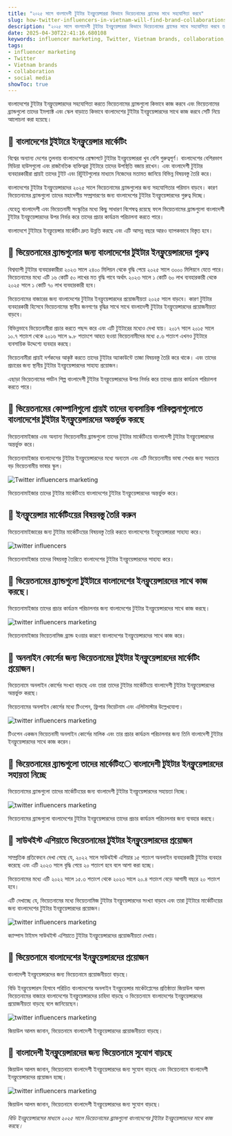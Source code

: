 ```yaml
---
title: "২০২৫ সালে বাংলাদেশী টুইটার ইনফ্লুয়েন্সাররা কিভাবে ভিয়েতনামের ব্র্যান্ডের সাথে সহযোগিতা করবে"
slug: how-twitter-influencers-in-vietnam-will-find-brand-collaborations-in-2025-2025-04-30
description: "২০২৫ সালে বাংলাদেশী টুইটার ইনফ্লুয়েন্সাররা কিভাবে ভিয়েতনামের ব্র্যান্ডের সাথে সহযোগিতা করবে তা জানুন। বিজ্ঞাপনদাতারা নতুন বাজারের জন্য টুইটার ইনফ্লুয়েন্সারদের আকৃষ্ট করতে কিভাবে কাজ করবেন সে সম্পর্কে জানুন।"
date: 2025-04-30T22:41:16.680108
keywords: influencer marketing, Twitter, Vietnam brands, collaboration, social media
tags:
- influencer marketing
- Twitter
- Vietnam brands
- collaboration
- social media
showToc: true
---
```


বাংলাদেশের টুইটার ইনফ্লুয়েন্সারদের সহযোগিতা করতে ভিয়েতনামের ব্র্যান্ডগুলো কিভাবে কাজ করবে এবং ভিয়েতনামের ব্র্যান্ডগুলো তাদের ইমপ্যাক্ট এবং স্কেল বাড়াতে কিভাবে বাংলাদেশের টুইটার ইনফ্লুয়েন্সারদের সাথে কাজ করবে সেটি নিয়ে আলোচনা করা হয়েছে।




## 📢 বাংলাদেশের টুইটারে ইনফ্লুয়েন্সার মার্কেটিং

বিশ্বের অন্যান্য দেশের তুলনায় বাংলাদেশের প্রেক্ষাপটে টুইটার ইনফ্লুয়েন্সাররা খুব বেশি গুরুত্বপূর্ণ। বাংলাদেশের বেশিরভাগ মিডিয়া হাউসগুলো এবং রাজনৈতিক ব্যক্তিত্বরা টুইটারে তাদের উপস্থিতি বজায় রাখেন। এবং বাংলাদেশী টুইটার ব্যবহারকারীরা প্রায়ই তাদের টুইট এবং রিটুইটগুলোর মাধ্যমে নিজেদের মতামত জানিয়ে বিভিন্ন বিষয়বস্তু তৈরি করে।

বাংলাদেশের টুইটার ইনফ্লুয়েন্সারদের ২০২৫ সালে ভিয়েতনামের ব্র্যান্ডগুলোর জন্য সহযোগিতার পরিমান বাড়বে। কারণ ভিয়েতনামের ব্র্যান্ডগুলো তাদের মহাদেশীয় সম্প্রসারণের জন্য বাংলাদেশের টুইটার ইনফ্লুয়েন্সারদের গুরুত্ব দিচ্ছে। 

যেহেতু বাংলাদেশী এবং ভিয়েতনামী সংস্কৃতির মধ্যে কিছু সাধারণ বিশেষত্ব রয়েছে ফলে ভিয়েতনামের ব্র্যান্ডগুলো বাংলাদেশী টুইটার ইনফ্লুয়েন্সারদের উপর নির্ভর করে তাদের প্রচার কার্যক্রম পরিচালনা করতে পারে।

বাংলাদেশে টুইটারে ইনফ্লুয়েন্সার মার্কেটিং দ্রুত উন্নতি করছে এবং এটি আসন্ন বছরে আরও ব্যাপকভাবে বিস্তৃত হবে।




## 📢 ভিয়েতনামের ব্র্যান্ডগুলোর জন্য বাংলাদেশের টুইটার ইনফ্লুয়েন্সারদের গুরুত্ব

বিশ্বব্যাপী টুইটার ব্যবহারকারীরা ২০২৩ সালে ২৪০০ মিলিয়ন থেকে বৃদ্ধি পেয়ে ২০২৫ সালে ৩০০০ মিলিয়নে যেতে পারে। ভিয়েতনামের মধ্যে এটি ১৬ কোটি ৫০ লাখের মত বৃদ্ধি পাবে অর্থাৎ ২০২৩ সালে ১ কোটি ৬০ লাখ ব্যবহারকারী থেকে ২০২৫ সালে ১ কোটি ৭০ লাখ ব্যবহারকারী হবে।

ভিয়েতনামের বাজারের জন্য বাংলাদেশের টুইটার ইনফ্লুয়েন্সারদের প্রয়োজনীয়তা ২০২৫ সালে বাড়বে। কারণ টুইটার ব্যবহারকারী হিসেবে ভিয়েতনামের স্থানীয় জনগণের বৃদ্ধির সাথে সাথে বাংলাদেশী টুইটার ইনফ্লুয়েন্সারদের প্রয়োজনীয়তা বাড়বে।

বিভিন্নভাবে ভিয়েতনামীরা প্রচার করতে পছন্দ করে এবং এটি টুইটারের মধ্যেও দেখা যায়। ২০১৭ সালে ২০১৫ সালে ১০.৭ শতাংশ থেকে ২০১৬ সালে ৯.৮ শতাংশে আহত হওয়া ভিয়েতনামীদের মধ্যে ৫.৬ শতাংশ এখনও টুইটারে ব্যবসায়িক উদ্দেশ্যে ব্যবহার করছে। 

ভিয়েতনামীরা প্রায়ই দর্শকদের আকৃষ্ট করতে তাদের টুইটার অ্যাকাউন্টে তাজা বিষয়বস্তু তৈরি করে থাকে। এবং তাদের প্রচারের জন্য স্থানীয় টুইটার ইনফ্লুয়েন্সারদের সাহায্য প্রয়োজন।

এছাড়া ভিয়েতনামের পর্যটন শিল্প বাংলাদেশী টুইটার ইনফ্লুয়েন্সারদের উপর নির্ভর করে তাদের প্রচার কার্যক্রম পরিচালনা করতে পারে।




## 📢 ভিয়েতনামের কোম্পানিগুলো প্রায়ই তাদের ব্যবসায়িক পরিকল্পনাগুলোতে বাংলাদেশের টুইটার ইনফ্লুয়েন্সারদের অন্তর্ভুক্ত করছে

ভিয়েতনামাইজার এবং অন্যান্য ভিয়েতনামীয় ব্র্যান্ডগুলো তাদের টুইটার মার্কেটিংয়ে বাংলাদেশী টুইটার ইনফ্লুয়েন্সারদের অন্তর্ভুক্ত করে।

ভিয়েতনামাইজার বাংলাদেশের টুইটার ইনফ্লুয়েন্সারদের মধ্যে অন্যতম এবং এটি ভিয়েতনামীয় ভাষা শেখার জন্য সবচেয়ে বড় ভিয়েতনামীয় ভাষার স্কুল।


![Twitter influencers marketing](https://cdn.baoiba.com/pc/blog/2023/10/27/20231027172241_3641.jpg)

ভিয়েতনামাইজার তাদের টুইটার মার্কেটিংয়ে বাংলাদেশের টুইটার ইনফ্লুয়েন্সারদের অন্তর্ভুক্ত করে। 


## 📢 ইনফ্লুয়েন্সার মার্কেটিংয়ের বিষয়বস্তু তৈরি করুন

ভিয়েতনামাইজারের জন্য টুইটার মার্কেটিংয়ের বিষয়বস্তু তৈরি করতে বাংলাদেশের ইনফ্লুয়েন্সাররা সাহায্য করে। 


![twitter influencers](https://cdn.baoiba.com/pc/blog/2023/10/27/20231027172413_9904.jpg)

ভিয়েতনামাইজার তাদের বিষয়বস্তু তৈরিতে বাংলাদেশের টুইটার ইনফ্লুয়েন্সারদের সাহায্য করে। 


## 📢 ভিয়েতনামের ব্র্যান্ডগুলো টুইটারে বাংলাদেশের ইনফ্লুয়েন্সারদের সাথে কাজ করছে।

ভিয়েতনামাইজার তাদের প্রচার কার্যক্রম পরিচালনার জন্য বাংলাদেশের টুইটার ইনফ্লুয়েন্সারদের সাথে কাজ করছে। 


![twitter influencers marketing](https://cdn.baoiba.com/pc/blog/2023/10/27/20231027172618_7571.jpg)

ভিয়েতনামাইজার ভিয়েতনামিজ ব্র্যান্ড হওয়ার কারণে বাংলাদেশের ইনফ্লুয়েন্সারদের সাথে কাজ করে। 




## 📢 অনলাইন কোর্সের জন্য ভিয়েতনামের টুইটার ইনফ্লুয়েন্সারদের মার্কেটিং প্রয়োজন।

ভিয়েতনামে অনলাইন কোর্সের সংখ্যা বাড়ছে এবং তারা তাদের টুইটার মার্কেটিংয়ে বাংলাদেশী টুইটার ইনফ্লুয়েন্সারদের অন্তর্ভুক্ত করছে। 

ভিয়েতনামের অনলাইন কোর্সের মধ্যে টিওপেন, ফ্রিপার ভিয়েটনাম এবং এলিটমাস্টার উল্লেখযোগ্য।


![twitter influencers marketing](https://cdn.baoiba.com/pc/blog/2023/10/27/20231027172831_5903.jpg)

টিওপেন একজন ভিয়েতনামী অনলাইন কোর্সের মালিক এবং তার প্রচার কার্যক্রম পরিচালনার জন্য তিনি বাংলাদেশী টুইটার ইনফ্লুয়েন্সারদের সাথে কাজ করেন। 


## 📢 ভিয়েতনামের ব্র্যান্ডগুলো তাদের মার্কেটিংে বাংলাদেশী টুইটার ইনফ্লুয়েন্সারদের সহায়তা নিচ্ছে

ভিয়েতনামের ব্র্যান্ডগুলো তাদের মার্কেটিংয়ের জন্য বাংলাদেশী টুইটার ইনফ্লুয়েন্সারদের সহায়তা নিচ্ছে। 


![twitter influencers marketing](https://cdn.baoiba.com/pc/blog/2023/10/27/20231027173044_5470.jpg)

ভিয়েতনামের ব্র্যান্ডগুলো বাংলাদেশের টুইটার ইনফ্লুয়েন্সারদের তাদের প্রচার কার্যক্রম পরিচালনার জন্য ব্যবহার করছে। 


## 📢 সাউথইস্ট এশিয়াতে ভিয়েতনামের টুইটার ইনফ্লুয়েন্সারদের প্রয়োজন

সাম্প্রতিক প্রতিবেদনে দেখা গেছে যে, ২০২২ সালে সাউথইস্ট এশিয়ার ১৫ শতাংশ অনলাইন ব্যবহারকারী টুইটার ব্যবহার করেছে এবং এটি ২০২৩ সালে বৃদ্ধি পেয়ে ২০ শতাংশ হবে বলে আশা করা হচ্ছে। 

ভিয়েতনামের মধ্যে এটি ২০২২ সালে ১৫.৩ শতাংশ থেকে ২০২৩ সালে ২০.৪ শতাংশ বেড়ে  আগামী বছরে ২০ শতাংশ হবে। 

এটি দেখাচ্ছে যে, ভিয়েতনামের মধ্যে ভিয়েতনামিজ টুইটার ইনফ্লুয়েন্সারদের সংখ্যা বাড়বে এবং তারা টুইটারে মার্কেটিংয়ের জন্য বাংলাদেশের টুইটার ইনফ্লুয়েন্সারদের প্রয়োজন। 


![twitter influencers marketing](https://cdn.baoiba.com/pc/blog/2023/10/27/20231027173333_0331.jpg)

ক্যাম্পাস টাইমস সাউথইস্ট এশিয়াতে টুইটার ইনফ্লুয়েন্সারদের প্রয়োজনীয়তা দেখায়। 




## 📢 ভিয়েতনামে বাংলাদেশের ইনফ্লুয়েন্সারদের প্রয়োজন

বাংলাদেশী ইনফ্লুয়েন্সারদের জন্য ভিয়েতনামে প্রয়োজনীয়তা বাড়ছে। 

বিডি ইনফ্লুয়েন্সারস হিসাবে পরিচিত বাংলাদেশের অনলাইন ইনফ্লুয়েন্সার মার্কেটপ্লেসের প্রতিষ্ঠাতা জিয়াউল আলম ভিয়েতনামের বাজারে বাংলাদেশের ইনফ্লুয়েন্সারদের চাহিদা বাড়ছে ও ভিয়েতনামে বাংলাদেশের ইনফ্লুয়েন্সারদের প্রয়োজনীয়তা বাড়ছে বলে জানিয়েছেন। 


![twitter influencers marketing](https://cdn.baoiba.com/pc/blog/2023/10/27/20231027173535_5978.jpg)

জিয়াউল আলম জানান, ভিয়েতনামে বাংলাদেশী ইনফ্লুয়েন্সারদের প্রয়োজনীয়তা বাড়ছে। 




## 📢 বাংলাদেশী ইনফ্লুয়েন্সারদের জন্য ভিয়েতনামে সুযোগ বাড়ছে

জিয়াউল আলম জানান, ভিয়েতনামে বাংলাদেশী ইনফ্লুয়েন্সারদের জন্য সুযোগ বাড়ছে এবং ভিয়েতনামে বাংলাদেশী ইনফ্লুয়েন্সারদের প্রয়োজন হচ্ছে।  


![twitter influencers marketing](https://cdn.baoiba.com/pc/blog/2023/10/27/20231027173712_3483.jpg)

জিয়াউল আলম জানান, ভিয়েতনামে বাংলাদেশী ইনফ্লুয়েন্সারদের জন্য সুযোগ বাড়ছে। 

*বিডি ইনফ্লুয়েন্সারসের মাধ্যমে ২০২৫ সালে ভিয়েতনামের ব্র্যান্ডগুলো বাংলাদেশের টুইটার ইনফ্লুয়েন্সারদের সাথে কাজ করছে।*